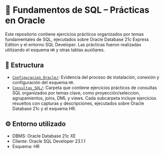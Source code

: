 # 📘 Fundamentos de SQL – Prácticas en Oracle

Este repositorio contiene ejercicios prácticos organizados por temas fundamentales de SQL, ejecutados sobre Oracle Database 21c Express Edition y el entorno SQL Developer. 
Las prácticas fueron realizadas utilizando el esquema `HR` y otras tablas auxiliares.

## 📂 Estructura
- [`Configuracion_Oracle/`](./Configuracion_Oracle): Evidencia del proceso de instalación, conexión y configuración del esquema `HR`.
- [`Consultas_SQL/`](./consultas_SQL): Carpeta que contiene ejercicios prácticos de consultas SQL organizados por temas clave, como proyección/seleccion, agrupamientos, joins, DML y views. 
  Cada subcarpeta incluye ejercicios resueltos con capturas y descripciones, ejecutados sobre Oracle Database 21c y el esquema HR.

## ⚙️ Entorno utilizado

- DBMS: Oracle Database 21c XE
- Cliente: Oracle SQL Developer 23.1.1
- Esquema: HR
